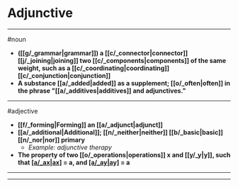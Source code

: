 # Adjunctive
---
#noun
- **([[g/_grammar|grammar]]) a [[c/_connector|connector]] [[j/_joining|joining]] two [[c/_components|components]] of the same weight, such as a [[c/_coordinating|coordinating]] [[c/_conjunction|conjunction]]**
- **A substance [[a/_added|added]] as a supplement; [[o/_often|often]] in the phrase "[[a/_additives|additives]] and adjunctives."**
---
#adjective
- **[[f/_forming|Forming]] an [[a/_adjunct|adjunct]]**
- **[[a/_additional|Additional]]; [[n/_neither|neither]] [[b/_basic|basic]] [[n/_nor|nor]] primary**
	- _Example: adjunctive therapy_
- **The property of two [[o/_operations|operations]] x and [[y/_y|y]], such that [[a/_ax|ax]](ayb) = a, and [[a/_ay|ay]](axb) = a**
---
---
